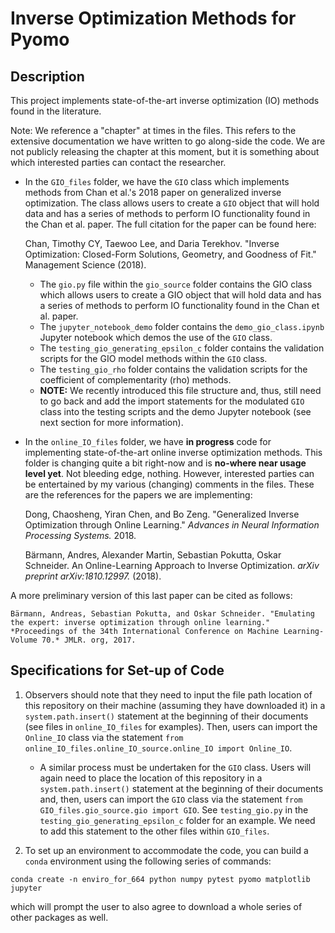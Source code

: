 # Inverse Optimization Methods for Pyomo #

## Description ##

This project implements state-of-the-art inverse optimization (IO) methods found in the literature. 

Note: We reference a "chapter" at times in the files. This refers to the extensive documentation we have written to go along-side the code.  We are not publicly releasing the chapter at this moment, but it is something about which interested parties can contact the researcher.

* In the `GIO_files` folder, we have the `GIO` class which implements methods from Chan et al.'s 2018 paper on generalized inverse optimization.  The class allows users to create a `GIO` object that will hold data and has a series of methods to perform IO functionality found in the Chan et al. paper.  The full citation for the paper can be found here:

	Chan, Timothy CY, Taewoo Lee, and Daria Terekhov. 
	"Inverse Optimization: Closed-Form Solutions, Geometry, 
	and Goodness of Fit." Management Science (2018).

	* The `gio.py` file within the `gio_source` folder contains the GIO class which allows users to create a GIO object that will hold data and has a series of methods to perform IO functionality found in the Chan et al. paper.
	* The `jupyter_notebook_demo` folder contains the `demo_gio_class.ipynb` Jupyter notebook which demos the use of the `GIO` class.
	* The `testing_gio_generating_epsilon_c` folder contains the validation scripts for the GIO model methods within the `GIO` class.
	* The `testing_gio_rho` folder contains the validation scripts for the coefficient of complementarity (rho) methods.
	* **NOTE:** We recently introduced this file structure and, thus, still need to go back and add the import statements for the modulated `GIO` class into the testing scripts and the demo Jupyter notebook (see next section for more information).

* In the `online_IO_files` folder, we have **in progress** code for implementing state-of-the-art online inverse optimization methods.  This folder is changing quite a bit right-now and is **no-where near usage level yet**.  Not bleeding edge, nothing.  However, interested parties can be entertained by my various  (changing) comments in the files.  These are the references for the papers we are implementing:
	
	Dong, Chaosheng, Yiran Chen, and Bo Zeng. "Generalized Inverse Optimization through Online Learning." *Advances in Neural Information Processing Systems.* 2018.

	Bärmann, Andres, Alexander Martin, Sebastian Pokutta, Oskar Schneider. An Online-Learning Approach to Inverse Optimization. *arXiv preprint arXiv:1810.12997.* (2018).

A more preliminary version of this last paper can be cited as follows:

	Bärmann, Andreas, Sebastian Pokutta, and Oskar Schneider. "Emulating the expert: inverse optimization through online learning." *Proceedings of the 34th International Conference on Machine Learning-Volume 70.* JMLR. org, 2017.


## Specifications for Set-up of Code ##

1. Observers should note that they need to input the file path location of this repository on their machine (assuming they have downloaded it) in a `system.path.insert()` statement at the beginning of their documents (see files in `online_IO_files` for examples).  Then, users can import the `Online_IO` class via the statement `from online_IO_files.online_IO_source.online_IO import Online_IO`.  
	* A similar process must be undertaken for the `GIO` class.  Users will again need to place the location of this repository in a `system.path.insert()` statement at the beginning of their documents and, then, users can import the `GIO` class via the statement `from GIO_files.gio_source.gio import GIO`.  See `testing_gio.py` in the `testing_gio_generating_epsilon_c` folder for an example.  We need to add this statement to the other files within `GIO_files`.  

2. To set up an environment to accommodate the code, you can build a `conda` environment using the following series of commands:

```
conda create -n enviro_for_664 python numpy pytest pyomo matplotlib jupyter
```
   
which will prompt the user to also agree to download a whole series of other packages as well.
